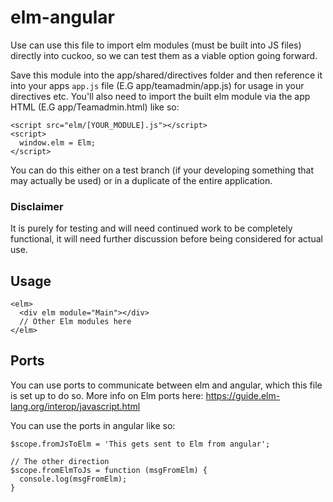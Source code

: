 # elm-angular

Use can use this file to import elm modules (must be built into JS files) directly into cuckoo, so we can test them as a viable option going forward. 

Save this module into the app/shared/directives folder and then reference it into your apps `app.js` file (E.G app/teamadmin/app.js) for usage in your directives etc. You'll also need to import the built elm module via the app HTML (E.G app/Teamadmin.html) like so:

```
<script src="elm/[YOUR_MODULE].js"></script>
<script>
  window.elm = Elm;
</script>
```

You can do this either on a test branch (if your developing something that may actually be used) or in a duplicate of the entire application.

### Disclaimer

It is purely for testing and will need continued work to be completely functional, it will need further discussion before being considered for actual use.

## Usage

```
<elm>
  <div elm module="Main"></div>
  // Other Elm modules here
</elm>
```

## Ports

You can use ports to communicate between elm and angular, which this file is set up to do so. More info on Elm ports here: https://guide.elm-lang.org/interop/javascript.html

You can use the ports in angular like so:

```
$scope.fromJsToElm = 'This gets sent to Elm from angular';

// The other direction
$scope.fromElmToJs = function (msgFromElm) {
  console.log(msgFromElm);
}
```
